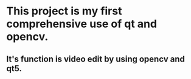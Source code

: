 # This project is my first comprehensive use of qt and opencv.
## It's function is video edit by using opencv and qt5.
